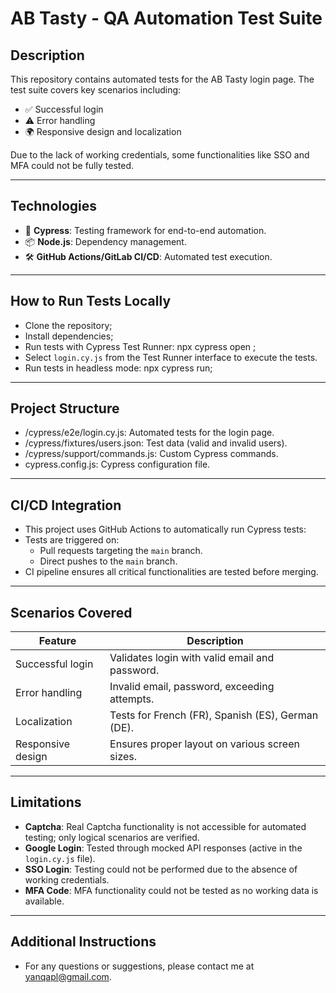# AB Tasty - QA Automation Test Suite

## Description

This repository contains automated tests for the AB Tasty login page. The test suite covers key scenarios including:
- ✅ Successful login
- ⚠️ Error handling
- 🌍 Responsive design and localization

Due to the lack of working credentials, some functionalities like SSO and MFA could not be fully tested.

---

## Technologies

- 🚀 **Cypress**: Testing framework for end-to-end automation.
- 📦 **Node.js**: Dependency management.
- 🛠️ **GitHub Actions/GitLab CI/CD**: Automated test execution.

---

## How to Run Tests Locally

- Clone the repository;
- Install dependencies;
- Run tests with Cypress Test Runner: npx cypress open ;
- Select `login.cy.js` from the Test Runner interface to execute the tests.
- Run tests in headless mode: npx cypress run;

---

## Project Structure

- /cypress/e2e/login.cy.js: Automated tests for the login page.
- /cypress/fixtures/users.json: Test data (valid and invalid users).
- /cypress/support/commands.js: Custom Cypress commands.
- cypress.config.js: Cypress configuration file.

---

## CI/CD Integration

- This project uses GitHub Actions to automatically run Cypress tests:
- Tests are triggered on:
  - Pull requests targeting the `main` branch.
  - Direct pushes to the `main` branch.
- CI pipeline ensures all critical functionalities are tested before merging.

---

## Scenarios Covered

| Feature           | Description                                      |
|-------------------|------------------------------------------------- |
| Successful login  | Validates login with valid email and password.   |
| Error handling    | Invalid email, password, exceeding attempts.     |
| Localization      | Tests for French (FR), Spanish (ES), German (DE).|
| Responsive design | Ensures proper layout on various screen sizes.   |

---

## Limitations

- **Captcha**:
Real Captcha functionality is not accessible for automated testing; only logical scenarios are verified.
- **Google Login**:
Tested through mocked API responses (active in the `login.cy.js` file).
- **SSO Login**:
Testing could not be performed due to the absence of working credentials.
- **MFA Code**:
MFA functionality could not be tested as no working data is available.

---

## Additional Instructions

- For any questions or suggestions, please contact me at yanqapl@gmail.com.
